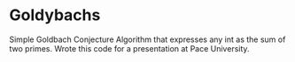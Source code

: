 # Goldybachs
Simple Goldbach Conjecture Algorithm that expresses any int as the sum of two primes.
Wrote this code for a presentation at Pace University. 
